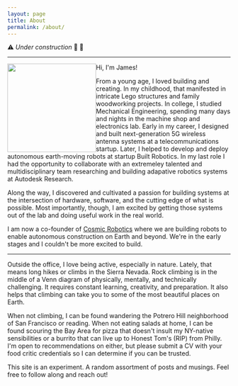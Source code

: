 ```yaml
---
layout: page
title: About
permalink: /about/
---
```


:warning: _Under construction_ :construction: :construction_worker:

***

<img style="float: left;" src="/assets/images/James_bw_resized.png" width="200">

Hi, I'm James!

From a young age, I loved building and creating. In my childhood, that manifested in
intricate Lego structures and family woodworking projects. In college, I studied
Mechanical Engineering, spending many days and nights in the machine shop and
electronics lab. Early in my career, I designed and built next-generation 5G wireless
antenna systems at a telecommunications startup. Later, I helped to develop and deploy 
autonomous earth-moving robots at startup Built Robotics. In my last role I had the opportunity
to collaborate with an extremeley talented and multidisciplinary team researching and building 
adapative robotics systems at Autodesk Research. 

Along the way, I discovered and cultivated a passion for building systems at the
intersection of hardware, software, and the cutting edge of what is possible. Most
importantly, though, I am excited by getting those systems out of the lab and doing
useful work in the real world.

I am now a co-founder of [Cosmic Robotics](https://www.cosmicrobotics.com/) where we are building 
robots to enable autonomous construction on Earth and beyond. We're in the early stages and I couldn't 
be more excited to build. 


***

Outside the office, I love being active, especially in nature. 
Lately, that means long hikes or climbs in the Sierra Nevada. 
Rock climbing is in the middle of a Venn diagram of physically, mentally, and technically challenging. 
It requires constant learning, creativity, and preparation. 
It also helps that climbing can take you to some of the most beautiful places on Earth.

When not climbing, I can be found wandering the Potrero Hill neighborhood of San
Francisco or reading. When not eating salads at home, I can be found scouring the Bay
Area for pizza that doesn't insult my NY-native sensibilities or a burrito that can live
up to Honest Tom's (RIP) from Philly. I'm open to recommendations on either, but please submit
a CV with your food critic credentials so I can determine if you can be trusted.

This site is an experiment. A random assortment of posts and musings. Feel free to
follow along and reach out!
